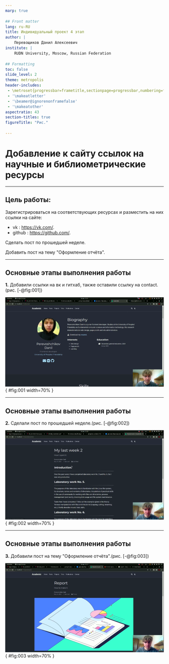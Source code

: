```yaml
---
marp: true

## Front matter
lang: ru-RU
title: Индивидуальный проект 4 этап
author: |
	Перевощиков Данил Алексеевич
institute: |
	RUDN University, Moscow, Russian Federation

## Formatting
toc: false
slide_level: 2
theme: metropolis
header-includes: 
 - \metroset{progressbar=frametitle,sectionpage=progressbar,numbering=fraction}
 - '\makeatletter'
 - '\beamer@ignorenonframefalse'
 - '\makeatother'
aspectratio: 43
section-titles: true
figureTitle: "Рис."

---
```


# Добавление к сайту ссылок на научные и библиометрические ресурсы

---

## Цель работы:

Зарегистрироваться на соответствующих ресурсах и разместить на них ссылки на сайте:

- vk : https://vk.com/.
- github : https://github.com/.

Сделать пост по прошедшей неделе.

Добавить пост на тему "Оформление отчёта".

---

## Основные этапы выполнения работы

**1.** Добавили ссылки на вк и гитхаб, также оставили ссылку на contact.(рис. [-@fig:001])

![Ссылки на сайте.](image/02.png){ #fig:001 width=70% }

---

## Основные этапы выполнения работы

**2.** Сделали пост по прошедшей неделе.(рис. [-@fig:002])

![Пост по прошедшей неделе на сайте.](image/04.png){ #fig:002 width=70% }

---

## Основные этапы выполнения работы

**3.** Добавили пост на тему "Оформление отчёта".(рис. [-@fig:003])

![Пост Markdown на сайте.](image/06.png){ #fig:003 width=70% }